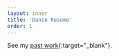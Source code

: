 ```yaml
---
layout: inner
title: 'Dance Resume'
order: 1
---
```

See my [past work](/doc/dance_resume.pdf){:target="_blank"}.
